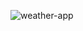 
![weather-app](https://github.com/Eda-Inal/weather-app/assets/119332810/bc08ab8a-e015-4a55-bae1-a5945bad6147)
